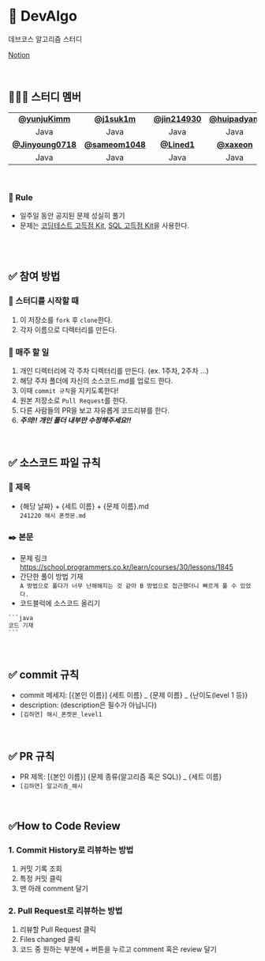 # 💯 DevAlgo 
데브코스 알고리즘 스터디

[Notion](https://www.notion.so/4533c4e4bdbd4a52b29da59a5c2fa184?pvs=4)

<br />

## 👩‍👦‍👦 **스터디 멤버**
<table>
  <tr>
    <td align="center"><a href="https://github.com/yunjuKimm"><b>@yunjuKimm</b></td>
    <td align="center"><a href="https://github.com/j1suk1m"><b>@j1suk1m</b></td>
    <td align="center"><a href="https://github.com/jin214930"><b>@jin214930</b></td>
    <td align="center"><a href="https://github.com/huipadyam"><b>@huipadyam</b></td>
    <td align="center"><a href="https://github.com/xaxeon"><b>@xaxeon</b></td>
    <td align="center"><a href="https://github.com/joungGo"><b>@joungGo</b></td>
  </tr>
  <tr> 
    <td align="center">Java</td>
    <td align="center">Java</td>
    <td align="center">Java</td>
    <td align="center">Java</td>
    <td align="center">Java</td>
    <td align="center">Java</td>
  </tr> 
  <tr>
    <td align="center"><a href="https://github.com/Jinyoung0718"><b>@Jinyoung0718</b></td>
    <td align="center"><a href="https://github.com/sameom1048"><b>@sameom1048</b></td>
    <td align="center"><a href="https://github.com/Lined1"><b>@Lined1</b></td>
    <td align="center"><a href="https://github.com/xaxeon"><b>@xaxeon</b></td>
    <td align="center"><a href="https://github.com/jsc5023"><b>@jsc5023</b></td>
    <td align="center"><a href="https://github.com/cjw0324"><b>@cjw0324</b></td>
  </tr>
  <tr> 
    <td align="center">Java</td>
    <td align="center">Java</td>
    <td align="center">Java</td>
    <td align="center">Java</td>
    <td align="center">Java</td>
    <td align="center">Java</td>
  </tr> 
</table>


<br />

### :pencil: Rule    
- 일주일 동안 공지된 문제 성실히 풀기
- 문제는 [코딩테스트 고득점 Kit](https://school.programmers.co.kr/learn/challenges?tab=algorithm_practice_kit),
  [SQL 고득점 Kit](https://school.programmers.co.kr/learn/challenges?tab=sql_practice_kit)을 사용한다. 

<br />
<br />

## ✅ 참여 방법
### 🚩 스터디를 시작할 때
1. 이 저장소를 `fork` 후 `clone`한다. 
2. 각자 이름으로 디렉터리를 만든다.
### 🏃 매주 할 일
1. 개인 디렉터리에 각 주차 디렉터리를 만든다. (ex. 1주차, 2주차 ...)
2. 해당 주차 폴더에 자신의 소스코드.md를 업로드 한다. 
3. 이때 `commit 규칙`을 지키도록한다!
4. 원본 저장소로 `Pull Request`를 한다. 
5. 다른 사람들의 PR을 보고 자유롭게 코드리뷰를 한다.
6. ***주의!! 개인 폴더 내부만 수정해주세요!!***

<br />

## ✅ 소스코드 파일 규칙
### 📌 제목
- {해당 날짜} + {세트 이름} + {문제 이름}.md
  <br /> `241220 해시 폰켓몬.md`
### ✒️ 본문
- 문제 링크
  <br /> https://school.programmers.co.kr/learn/courses/30/lessons/1845
- 간단한 풀이 방법 기재
  <br /> `A 방법으로 풀다가 너무 난해해지는 것 같아 B 방법으로 접근했더니 빠르게 풀 수 있었다.`
- 코드블럭에 소스코드 올리기
````java
```java
코드 기재
``` 
````

<br />

## ✅ commit 규칙
- commit 메세지: [{본인 이름}] {세트 이름} _ {문제 이름} _ {난이도(level 1 등)}
- description: (description은 필수가 아닙니다)
- `[김하연] 해시_폰켓몬_level1`

<br />

## ✅ PR 규칙
- PR 제목: [{본인 이름}] {문제 종류(알고리즘 혹은 SQL)} _ {세트 이름}
-  `[김하연] 알고리즘_해시`

<br />

## ✅How to Code Review   
### 1. Commit History로 리뷰하는 방법 
1. 커밋 기록 조회
2. 특정 커밋 클릭
3. 맨 아래 comment 달기   

### 2. Pull Request로 리뷰하는 방법   
1. 리뷰할 Pull Request 클릭
2. Files changed 클릭
3. 코드 중 원하는 부분에 + 버튼을 누르고 comment 혹은 review 달기 

<br />
